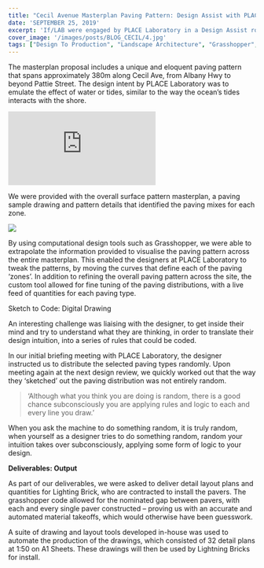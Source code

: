 ```yaml
---
title: "Cecil Avenue Masterplan Paving Pattern: Design Assist with PLACE Laboratory"
date: 'SEPTEMBER 25, 2019'
excerpt: 'If/LAB were engaged by PLACE Laboratory in a Design Assist role to develop up and detail paving patterns for their Cecil Avenue Masterplan.'
cover_image: '/images/posts/BLOG_CECIL/4.jpg'
tags: ["Design To Production", "Landscape Architecture", "Grasshopper", "Design Tool", "Visualisation", "Design Assist"]
---
```




The masterplan proposal includes a unique and eloquent paving pattern that spans approximately 380m along Cecil Ave, from Albany Hwy to beyond Pattie Street. The design intent by PLACE Laboratory was to emulate the effect of water or tides, similar to the way the ocean’s tides interacts with the shore. 

<div >
<iframe class="VideoMD" src="https://www.youtube.com/embed/-K3XEQgmyYc" title="YouTube video player" frameborder="0" allow="accelerometer; autoplay; clipboard-write; encrypted-media; gyroscope; picture-in-picture" allowfullscreen></iframe>
</div>

We were provided with the overall surface pattern masterplan, a paving sample drawing and pattern details that identified the paving mixes for each zone. 

<img src="/images/posts/BLOG_CECIL/1.jpg">


By using computational design tools such as Grasshopper, we were able to extrapolate the information provided to visualise the paving pattern across the entire masterplan. This enabled the designers at PLACE Laboratory to tweak the patterns, by moving the curves that define each of the paving ‘zones’. In addition to refining the overall paving pattern across the site, the custom tool allowed for fine tuning of the paving distributions, with a live feed of quantities for each paving type.

Sketch to Code: Digital Drawing

An interesting challenge was liaising with the designer, to get inside their mind and try to understand what they are thinking, in order to translate their design intuition, into a series of rules that could be coded.

In our initial briefing meeting with PLACE Laboratory, the designer instructed us to distribute the selected paving types randomly. Upon meeting again at the next design review, we quickly worked out that the way they ‘sketched’ out the paving distribution was not entirely random.

>‘Although what you think you are doing is random, there is a good chance subconsciously you are applying rules and logic to each and every line you draw.’

When you ask the machine to do something random, it is truly random, when yourself as a designer tries to do something random, random your intuition takes over subconsciously, applying some form of logic to your design.

**Deliverables: Output**

As part of our deliverables, we were asked to deliver detail layout plans and quantities for Lighting Brick, who are contracted to install the pavers. The grasshopper code allowed for the nominated gap between pavers, with each and every single paver constructed – proving us with an accurate and automated material takeoffs, which would otherwise have been guesswork.

 A suite of drawing and layout tools developed in-house was used to automate the production of the drawings, which consisted of 32 detail plans at 1:50 on A1 Sheets. These drawings will then be used by Lightning Bricks for install. 